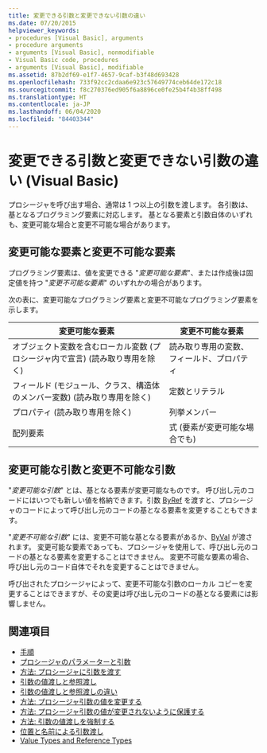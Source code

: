 ```yaml
---
title: 変更できる引数と変更できない引数の違い
ms.date: 07/20/2015
helpviewer_keywords:
- procedures [Visual Basic], arguments
- procedure arguments
- arguments [Visual Basic], nonmodifiable
- Visual Basic code, procedures
- arguments [Visual Basic], modifiable
ms.assetid: 87b2df69-e1f7-4657-9caf-b3f48d693428
ms.openlocfilehash: 733f92cc2cdaa6e923c57649774ceb64de172c18
ms.sourcegitcommit: f8c270376ed905f6a8896ce0fe25b4f4b38ff498
ms.translationtype: HT
ms.contentlocale: ja-JP
ms.lasthandoff: 06/04/2020
ms.locfileid: "84403344"
---
```

# <a name="differences-between-modifiable-and-nonmodifiable-arguments-visual-basic"></a>変更できる引数と変更できない引数の違い (Visual Basic)
プロシージャを呼び出す場合、通常は 1 つ以上の引数を渡します。 各引数は、基となるプログラミング要素に対応します。 基となる要素と引数自体のいずれも、変更可能な場合と変更不可能な場合があります。  
  
## <a name="modifiable-and-nonmodifiable-elements"></a>変更可能な要素と変更不可能な要素  
 プログラミング要素は、値を変更できる "*変更可能な要素*"、または作成後は固定値を持つ "*変更不可能な要素*" のいずれかの場合があります。  
  
 次の表に、変更可能なプログラミング要素と変更不可能なプログラミング要素を示します。  
  
|変更可能な要素|変更不可能な要素|  
|-------------------------|----------------------------|  
|オブジェクト変数を含むローカル変数 (プロシージャ内で宣言) (読み取り専用を除く)|読み取り専用の変数、フィールド、プロパティ|  
|フィールド (モジュール、クラス、構造体のメンバー変数) (読み取り専用を除く)|定数とリテラル|  
|プロパティ (読み取り専用を除く)|列挙メンバー|  
|配列要素|式 (要素が変更可能な場合でも)|  
  
## <a name="modifiable-and-nonmodifiable-arguments"></a>変更可能な引数と変更不可能な引数  
 "*変更可能な引数*" とは、基となる要素が変更可能なものです。 呼び出し元のコードにはいつでも新しい値を格納できます。引数 [ByRef](../../../language-reference/modifiers/byref.md) を渡すと、プロシージャのコードによって呼び出し元のコードの基となる要素を変更することもできます。  
  
 "*変更不可能な引数*" には、変更不可能な基となる要素があるか、[ByVal](../../../language-reference/modifiers/byval.md) が渡されます。 変更可能な要素であっても、プロシージャを使用して、呼び出し元のコードの基となる要素を変更することはできません。 変更不可能な要素の場合、呼び出し元のコード自体でそれを変更することはできません。  
  
 呼び出されたプロシージャによって、変更不可能な引数のローカル コピーを変更することはできますが、その変更は呼び出し元のコードの基となる要素には影響しません。  
  
## <a name="see-also"></a>関連項目

- [手順](./index.md)
- [プロシージャのパラメーターと引数](./procedure-parameters-and-arguments.md)
- [方法: プロシージャに引数を渡す](./how-to-pass-arguments-to-a-procedure.md)
- [引数の値渡しと参照渡し](./passing-arguments-by-value-and-by-reference.md)
- [引数の値渡しと参照渡しの違い](./differences-between-passing-an-argument-by-value-and-by-reference.md)
- [方法: プロシージャ引数の値を変更する](./how-to-change-the-value-of-a-procedure-argument.md)
- [方法: プロシージャ引数の値が変更されないように保護する](./how-to-protect-a-procedure-argument-against-value-changes.md)
- [方法: 引数の値渡しを強制する](./how-to-force-an-argument-to-be-passed-by-value.md)
- [位置と名前による引数渡し](./passing-arguments-by-position-and-by-name.md)
- [Value Types and Reference Types](../data-types/value-types-and-reference-types.md)

